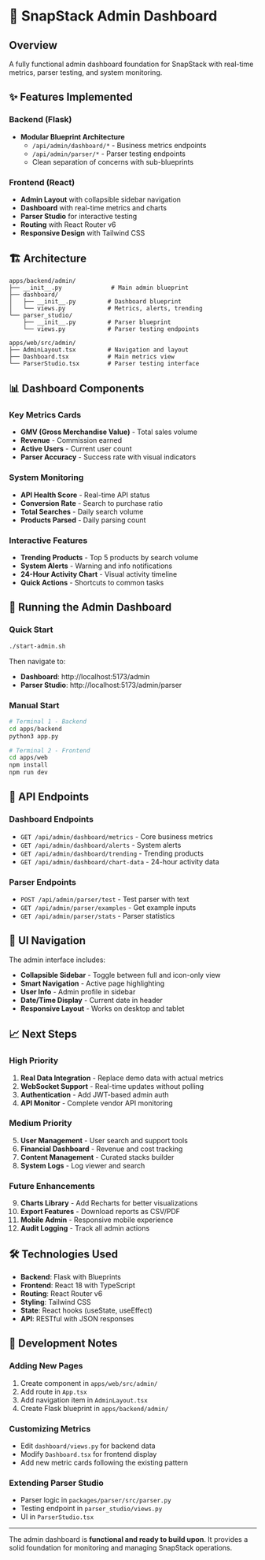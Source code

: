 # 🎯 SnapStack Admin Dashboard

## Overview

A fully functional admin dashboard foundation for SnapStack with real-time metrics, parser testing, and system monitoring.

## ✨ Features Implemented

### Backend (Flask)
- **Modular Blueprint Architecture**
  - `/api/admin/dashboard/*` - Business metrics endpoints
  - `/api/admin/parser/*` - Parser testing endpoints
  - Clean separation of concerns with sub-blueprints

### Frontend (React)
- **Admin Layout** with collapsible sidebar navigation
- **Dashboard** with real-time metrics and charts
- **Parser Studio** for interactive testing
- **Routing** with React Router v6
- **Responsive Design** with Tailwind CSS

## 🏗️ Architecture

```
apps/backend/admin/
├── __init__.py              # Main admin blueprint
├── dashboard/
│   ├── __init__.py         # Dashboard blueprint
│   └── views.py            # Metrics, alerts, trending
└── parser_studio/
    ├── __init__.py         # Parser blueprint
    └── views.py            # Parser testing endpoints

apps/web/src/admin/
├── AdminLayout.tsx         # Navigation and layout
├── Dashboard.tsx           # Main metrics view
└── ParserStudio.tsx        # Parser testing interface
```

## 📊 Dashboard Components

### Key Metrics Cards
- **GMV (Gross Merchandise Value)** - Total sales volume
- **Revenue** - Commission earned
- **Active Users** - Current user count
- **Parser Accuracy** - Success rate with visual indicators

### System Monitoring
- **API Health Score** - Real-time API status
- **Conversion Rate** - Search to purchase ratio
- **Total Searches** - Daily search volume
- **Products Parsed** - Daily parsing count

### Interactive Features
- **Trending Products** - Top 5 products by search volume
- **System Alerts** - Warning and info notifications
- **24-Hour Activity Chart** - Visual activity timeline
- **Quick Actions** - Shortcuts to common tasks

## 🚀 Running the Admin Dashboard

### Quick Start
```bash
./start-admin.sh
```

Then navigate to:
- **Dashboard**: http://localhost:5173/admin
- **Parser Studio**: http://localhost:5173/admin/parser

### Manual Start
```bash
# Terminal 1 - Backend
cd apps/backend
python3 app.py

# Terminal 2 - Frontend
cd apps/web
npm install
npm run dev
```

## 🔌 API Endpoints

### Dashboard Endpoints
- `GET /api/admin/dashboard/metrics` - Core business metrics
- `GET /api/admin/dashboard/alerts` - System alerts
- `GET /api/admin/dashboard/trending` - Trending products
- `GET /api/admin/dashboard/chart-data` - 24-hour activity data

### Parser Endpoints
- `POST /api/admin/parser/test` - Test parser with text
- `GET /api/admin/parser/examples` - Get example inputs
- `GET /api/admin/parser/stats` - Parser statistics

## 🎨 UI Navigation

The admin interface includes:
- **Collapsible Sidebar** - Toggle between full and icon-only view
- **Smart Navigation** - Active page highlighting
- **User Info** - Admin profile in sidebar
- **Date/Time Display** - Current date in header
- **Responsive Layout** - Works on desktop and tablet

## 📈 Next Steps

### High Priority
1. **Real Data Integration** - Replace demo data with actual metrics
2. **WebSocket Support** - Real-time updates without polling
3. **Authentication** - Add JWT-based admin auth
4. **API Monitor** - Complete vendor API monitoring

### Medium Priority
5. **User Management** - User search and support tools
6. **Financial Dashboard** - Revenue and cost tracking
7. **Content Management** - Curated stacks builder
8. **System Logs** - Log viewer and search

### Future Enhancements
9. **Charts Library** - Add Recharts for better visualizations
10. **Export Features** - Download reports as CSV/PDF
11. **Mobile Admin** - Responsive mobile experience
12. **Audit Logging** - Track all admin actions

## 🛠️ Technologies Used

- **Backend**: Flask with Blueprints
- **Frontend**: React 18 with TypeScript
- **Routing**: React Router v6
- **Styling**: Tailwind CSS
- **State**: React hooks (useState, useEffect)
- **API**: RESTful with JSON responses

## 📝 Development Notes

### Adding New Pages
1. Create component in `apps/web/src/admin/`
2. Add route in `App.tsx`
3. Add navigation item in `AdminLayout.tsx`
4. Create Flask blueprint in `apps/backend/admin/`

### Customizing Metrics
- Edit `dashboard/views.py` for backend data
- Modify `Dashboard.tsx` for frontend display
- Add new metric cards following the existing pattern

### Extending Parser Studio
- Parser logic in `packages/parser/src/parser.py`
- Testing endpoint in `parser_studio/views.py`
- UI in `ParserStudio.tsx`

---

The admin dashboard is **functional and ready to build upon**. It provides a solid foundation for monitoring and managing SnapStack operations.
